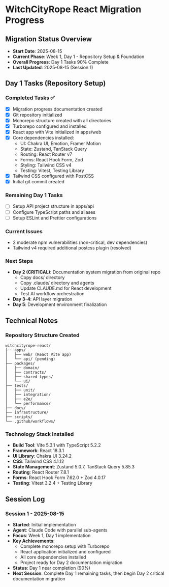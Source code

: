 # WitchCityRope React Migration Progress

## Migration Status Overview

- **Start Date**: 2025-08-15
- **Current Phase**: Week 1, Day 1 - Repository Setup & Foundation
- **Overall Progress**: Day 1 Tasks 90% Complete
- **Last Updated**: 2025-08-15 (Session 1)

## Day 1 Tasks (Repository Setup)

### Completed Tasks ✅

- [x] Migration progress documentation created
- [x] Git repository initialized
- [x] Monorepo structure created with all directories
- [x] Turborepo configured and installed
- [x] React app with Vite initialized in apps/web
- [x] Core dependencies installed:
  - UI: Chakra UI, Emotion, Framer Motion
  - State: Zustand, TanStack Query
  - Routing: React Router v7
  - Forms: React Hook Form, Zod
  - Styling: Tailwind CSS v4
  - Testing: Vitest, Testing Library
- [x] Tailwind CSS configured with PostCSS
- [x] Initial git commit created

### Remaining Day 1 Tasks

- [ ] Setup API project structure in apps/api
- [ ] Configure TypeScript paths and aliases
- [ ] Setup ESLint and Prettier configurations

### Current Issues

- 2 moderate npm vulnerabilities (non-critical, dev dependencies)
- Tailwind v4 required additional postcss plugin (resolved)

### Next Steps

- **Day 2 (CRITICAL)**: Documentation system migration from original repo
  - Copy docs/ directory
  - Copy .claude/ directory and agents
  - Update CLAUDE.md for React development
  - Test AI workflow orchestration
- **Day 3-4**: API layer migration
- **Day 5**: Development environment finalization

## Technical Notes

### Repository Structure Created

```
witchcityrope-react/
├── apps/
│   ├── web/ (React Vite app)
│   └── api/ (pending)
├── packages/
│   ├── domain/
│   ├── contracts/
│   ├── shared-types/
│   └── ui/
├── tests/
│   ├── unit/
│   ├── integration/
│   ├── e2e/
│   └── performance/
├── docs/
├── infrastructure/
├── scripts/
└── .github/workflows/
```

### Technology Stack Installed

- **Build Tool**: Vite 5.3.1 with TypeScript 5.2.2
- **Framework**: React 18.3.1
- **UI Library**: Chakra UI 3.24.2
- **CSS**: Tailwind CSS 4.1.12
- **State Management**: Zustand 5.0.7, TanStack Query 5.85.3
- **Routing**: React Router 7.8.1
- **Forms**: React Hook Form 7.62.0 + Zod 4.0.17
- **Testing**: Vitest 3.2.4 + Testing Library

## Session Log

### Session 1 - 2025-08-15

- **Started**: Initial implementation
- **Agent**: Claude Code with parallel sub-agents
- **Focus**: Week 1, Day 1 implementation
- **Key Achievements**:
  - Complete monorepo setup with Turborepo
  - React application initialized and configured
  - All core dependencies installed
  - Project ready for Day 2 documentation migration
- **Status**: Day 1 near completion (90%)
- **Next Session**: Complete Day 1 remaining tasks, then begin Day 2 critical documentation migration
